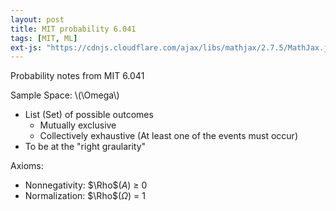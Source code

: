 ```yaml
---
layout: post
title: MIT probability 6.041
tags: [MIT, ML]
ext-js: "https://cdnjs.cloudflare.com/ajax/libs/mathjax/2.7.5/MathJax.js?config=TeX-MML-AM_CHTML"
---
```


Probability notes from MIT 6.041

Sample Space: \\(\Omega\\)
- List (Set) of possible outcomes
	- Mutually exclusive
	- Collectively exhaustive (At least one of the events must occur)
- To be at the "right graularity"

Axioms:
- Nonnegativity: $\Rho$($A$) $\geq$ 0
- Normalization: $\Rho$($\Omega$) $=$ 1
